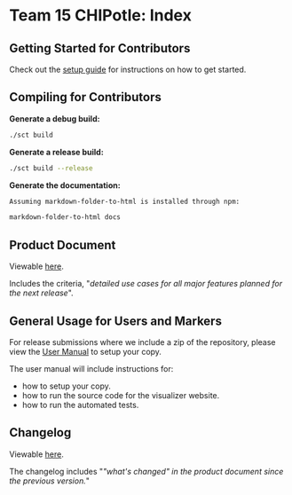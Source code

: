 # Team 15 CHIPotle: Index

## Getting Started for Contributors

Check out the [setup guide](developer/Setup.md) for instructions on how to get started.

## Compiling for Contributors

**Generate a debug build:**

```bash
./sct build
```

**Generate a release build:**

```bash
./sct build --release
```

**Generate the documentation:**

```bash
Assuming markdown-folder-to-html is installed through npm:

markdown-folder-to-html docs
```

## Product Document

Viewable [here](project/Product-Document.md).

Includes the criteria, "*detailed use cases for all major features planned for the next release*".

## General Usage for Users and Markers

For release submissions where we include a zip of the repository, please view the [User Manual](project/User-Manual.md) to setup your copy.

The user manual will include instructions for:

- how to setup your copy.
- how to run the source code for the visualizer website.
- how to run the automated tests.

## Changelog

Viewable [here](project/CHANGELOG.md).

The changelog includes "*"what's changed" in the product document since the previous version.*"